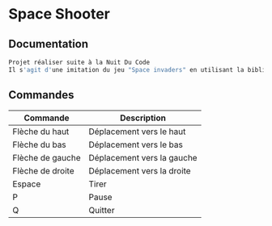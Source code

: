 # Space Shooter
## Documentation
```bash
Projet réaliser suite à la Nuit Du Code
Il s'agit d'une imitation du jeu "Space invaders" en utilisant la bibliothèque graphique "pyxel" en python.
```

## Commandes

| Commande         | Description                |
|------------------|----------------------------|
| Flèche du haut   | Déplacement vers le haut   |
| Flèche du bas    | Déplacement vers le bas    |
| Flèche de gauche | Déplacement vers la gauche |
| Flèche de droite | Déplacement vers la droite |
| Espace           | Tirer                      |
| P                | Pause                      |
| Q                | Quitter                    |
